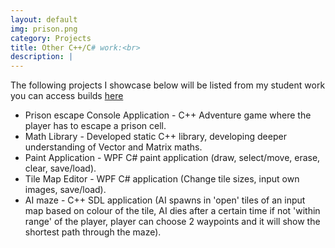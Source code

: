 ```yaml
---
layout: default
img: prison.png
category: Projects
title: Other C++/C# work:<br>
description: |
---
```

<p>The following projects I showcase below will be listed from my student work you can access builds <a href="https://drive.google.com/drive/folders/1GxWe41jvipFrVWJTQcKBjXm4viQUkxlu?usp=sharing">here</a> </p>

 - Prison escape Console Application - C++ Adventure game where the player has to escape a prison cell. <br>
 - Math Library - Developed static C++ library, developing deeper understanding of Vector and Matrix maths. <br> 
 - Paint Application - WPF C# paint application (draw, select/move, erase, clear, save/load). <br>
 - Tile Map Editor - WPF C# application (Change tile sizes, input own images, save/load). <br>
 - AI maze - C++ SDL application (AI spawns in 'open' tiles of an input map based on colour of the tile, AI dies after a certain time if not 'within range' of the player, player can choose 2 waypoints and it will show the shortest path through the maze). <br>

